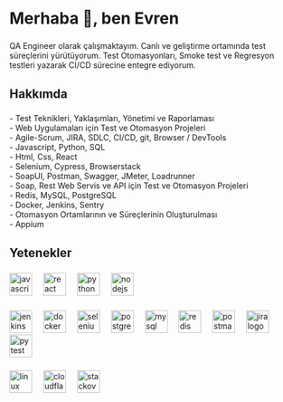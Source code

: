 <h1 align="left">Merhaba 👋, ben Evren</h1>

###

<p align="left">QA Engineer olarak çalışmaktayım. Canlı ve geliştirme ortamında test süreçlerini yürütüyorum. Test Otomasyonları, Smoke test ve Regresyon testleri yazarak CI/CD sürecine entegre ediyorum. </p>

###

<h2 align="left">Hakkımda</h2>

###

<p align="left">
  -  Test Teknikleri, Yaklaşımları, Yönetimi ve Raporlaması
  <br>
  - Web Uygulamaları için Test ve Otomasyon Projeleri
  <br>
  - Agile-Scrum, JIRA, SDLC, CI/CD, git, Browser / DevTools
  <br>
  - Javascript, Python, SQL
  <br>
  - Html, Css, React
  <br>
  - Selenium, Cypress, Browserstack
  <br>
  - SoapUI, Postman, Swagger, JMeter, Loadrunner
  <br>
  - Soap, Rest Web Servis ve API için Test ve Otomasyon Projeleri
  <br>
  - Redis, MySQL, PostgreSQL
  <br>
  - Docker, Jenkins, Sentry
  <br>
  - Otomasyon Ortamlarının ve Süreçlerinin Oluşturulması
  <br>
  - Appium </p>

###

<h2 align="left">Yetenekler</h2>

###

<div align="left">
  <img src="https://cdn.jsdelivr.net/gh/devicons/devicon/icons/javascript/javascript-original.svg" height="40" alt="javascript logo"  />
  <img width="12" />
  <img src="https://cdn.jsdelivr.net/gh/devicons/devicon/icons/react/react-original.svg" height="40" alt="react logo"  />
  <img width="12" />
  <img src="https://skillicons.dev/icons?i=py" height="40" alt="python logo"  />
  <img width="12" />
  <img src="https://cdn.jsdelivr.net/gh/devicons/devicon/icons/nodejs/nodejs-original.svg" height="40" alt="nodejs logo"  />
</div>

###

<div align="left">
  <img src="https://skillicons.dev/icons?i=jenkins" height="40" alt="jenkins logo"  />
  <img width="12" />
  <img src="https://cdn.jsdelivr.net/gh/devicons/devicon/icons/docker/docker-original.svg" height="40" alt="docker logo"  />
  <img width="12" />
  <img src="https://cdn.simpleicons.org/selenium/43B02A" height="40" alt="selenium logo"  />
  <img width="12" />
  <img src="https://cdn.jsdelivr.net/gh/devicons/devicon/icons/postgresql/postgresql-original.svg" height="40" alt="postgresql logo"  />
  <img width="12" />
  <img src="https://cdn.jsdelivr.net/gh/devicons/devicon/icons/mysql/mysql-original.svg" height="40" alt="mysql logo"  />
  <img width="12" />
  <img src="https://cdn.jsdelivr.net/gh/devicons/devicon/icons/redis/redis-original.svg" height="40" alt="redis logo"  />
  <img width="12" />
  <img src="https://skillicons.dev/icons?i=postman" height="40" alt="postman logo"  />
  <img width="12" />
  <img src="https://cdn.jsdelivr.net/gh/devicons/devicon/icons/jira/jira-original.svg" height="40" alt="jira logo"  />
  <img width="12" />
  <img src="https://cdn.simpleicons.org/pytest/0A9EDC" height="40" alt="pytest logo"  />
</div>

###

<div align="left">
  <img src="https://cdn.jsdelivr.net/gh/devicons/devicon/icons/linux/linux-original.svg" height="40" alt="linux logo"  />
  <img width="12" />
  <img src="https://skillicons.dev/icons?i=cloudflare" height="40" alt="cloudflare logo"  />
  <img width="12" />
  <img src="https://skillicons.dev/icons?i=stackoverflow" height="40" alt="stackoverflow logo"  />
</div>

###
